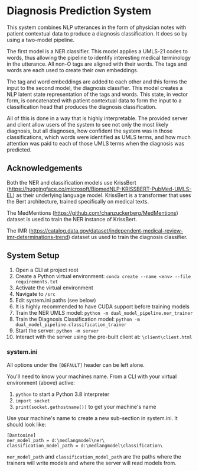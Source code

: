 # Diagnosis Prediction System
This system combines NLP utterances in the form of physician notes with patient contextual data to produce a diagnosis classification. It does so by using a two-model pipeline.

The first model is a NER classifier. This model applies a UMLS-21 codes to words, thus allowing the pipeline to identify interesting medical terminology in the utterance. All non-O tags are aligned with their words. The tags and words are each used to create their own embeddings.

The tag and word embeddings are added to each other and this forms the input to the second model, the diagnosis classifier. This model creates a NLP latent state representation of the tags and words. This state, in vector form, is concatenated with patient contextual data to form the input to a classification head that produces the diagnosis classification.

All of this is done in a way that is highly interpretable. The provided server and client allow users of the system to see not only the most likely diagnosis, but all diagnoses, how confident the system was in those classifications, which words were identified as UMLS terms, and how much attention was paid to each of those UMLS terms when the diagnosis was predicted.

## Acknowledgements
Both the NER and classification models use KrissBert (https://huggingface.co/microsoft/BiomedNLP-KRISSBERT-PubMed-UMLS-EL)  as their underlying language model. KrissBert is a transformer that uses the Bert architecture, trained specifically on medical texts.

The MedMentions (https://github.com/chanzuckerberg/MedMentions) dataset is used to train the NER instance of KrissBert.

The IMR (https://catalog.data.gov/dataset/independent-medical-review-imr-determinations-trend) dataset us used to train the diagnosis classifier.

## System Setup
1. Open a CLI at project root
2. Create a Python virtual environment: `conda create --name <env> --file requirements.txt`
3. Activate the virtual environment
4. Navigate to `/src`
5. Edit system.ini paths (see below)
6. It is highly recommended to have CUDA support before training models
7. Train the NER UMLS model: `python -m dual_model_pipeline.ner_trainer`
8. Train the Diagnosis Classification model: `python -m dual_model_pipeline.classification_trainer`
9. Start the server: `python -m server`
10. Interact with the server using the pre-built client at: `\client\client.html`

### system.ini
All options under the `[DEFAULT]` header can be left alone.

You'll need to know your machines name. From a CLI with your virtual environment (above) active:
1. `python` to start a Python 3.8 interpreter
2. `import socket`
3. `print(socket.gethostname())` to get your machine's name

Use your machine's name to create a new sub-section in system.ini. It should look like:

```
[Dantooine]
ner_model_path = d:\medlangmodel\ner\
classification_model_path = d:\medlangmodel\classification\
```

`ner_model_path` and `classification_model_path` are the paths where the trainers will write models and where the server will read models from.